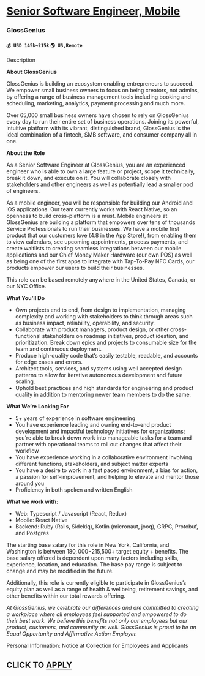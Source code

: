 # [Senior Software Engineer, Mobile](https://www.remotewlb.com/apply/senior-software-engineer-mobile-45288)  
### GlossGenius  
#### `💰 USD 145k~215k` `🌎 US,Remote`  

Description

**About GlossGenius**

GlossGenius is building an ecosystem enabling entrepreneurs to succeed. We empower small business owners to focus on being creators, not admins, by offering a range of business management tools including booking and scheduling, marketing, analytics, payment processing and much more.

Over 65,000 small business owners have chosen to rely on GlossGenius every day to run their entire set of business operations. Joining its powerful, intuitive platform with its vibrant, distinguished brand, GlossGenius is the ideal combination of a fintech, SMB software, and consumer company all in one.

**About the Role**

As a Senior Software Engineer at GlossGenius, you are an experienced engineer who is able to own a large feature or project, scope it technically, break it down, and execute on it. You will collaborate closely with stakeholders and other engineers as well as potentially lead a smaller pod of engineers.

As a mobile engineer, you will be responsible for building our Android and iOS applications. Our team currently works with React Native, so an openness to build cross-platform is a must. Mobile engineers at GlossGenius are building a platform that empowers over tens of thousands Service Professionals to run their businesses. We have a mobile first product that our customers love (4.8 in the App Store!), from enabling them to view calendars, see upcoming appointments, process payments, and create waitlists to creating seamless integrations between our mobile applications and our Chief Money Maker Hardware (our own POS) as well as being one of the first apps to integrate with Tap-To-Pay NFC Cards, our products empower our users to build their businesses.

This role can be based remotely anywhere in the United States, Canada, or our NYC Office.

**What You’ll Do**

  * Own projects end to end, from design to implementation, managing complexity and working with stakeholders to think through areas such as business impact, reliability, operability, and security.
  * Collaborate with product managers, product design, or other cross-functional stakeholders on roadmap initiatives, product ideation, and prioritization. Break down epics and projects to consumable size for the team and continuous deployment. 
  * Produce high-quality code that’s easily testable, readable, and accounts for edge cases and errors.
  * Architect tools, services, and systems using well accepted design patterns to allow for iterative autonomous development and future scaling.
  * Uphold best practices and high standards for engineering and product quality in addition to mentoring newer team members to do the same.

**What We’re Looking For**

  * 5+ years of experience in software engineering
  * You have experience leading and owning end-to-end product development and impactful technology initiatives for organizations; you’re able to break down work into manageable tasks for a team and partner with operational teams to roll out changes that affect their workflow
  * You have experience working in a collaborative environment involving different functions, stakeholders, and subject matter experts
  * You have a desire to work in a fast paced environment, a bias for action, a passion for self-improvement, and helping to elevate and mentor those around you
  * Proficiency in both spoken and written English

**What we work with:**

  * Web: Typescript / Javascript (React, Redux)
  * Mobile: React Native
  * Backend: Ruby (Rails, Sidekiq), Kotlin (micronaut, jooq), GRPC, Protobuf, and Postgres

The starting base salary for this role in New York, California, and Washington is between $180,000-$215,500\+ target equity + benefits. The base salary offered is dependent upon many factors including skills, experience, location, and education. The base pay range is subject to change and may be modified in the future.

Additionally, this role is currently eligible to participate in GlossGenius’s equity plan as well as a range of health & wellbeing, retirement savings, and other benefits within our total rewards offering.

_At GlossGenius, we celebrate our differences and are committed to creating a workplace where all employees feel supported and empowered to do their best work. We believe this benefits not only our employees but our product, customers, and community as well. GlossGenius is proud to be an Equal Opportunity and Affirmative Action Employer._

Personal Information: Notice at Collection for Employees and Applicants

  
## CLICK TO [APPLY](https://www.remotewlb.com/apply/senior-software-engineer-mobile-45288)

